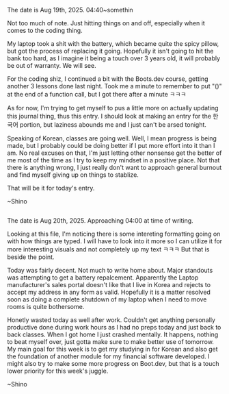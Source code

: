 The date is Aug 19th, 2025. 04:40~somethin

Not too much of note. Just hitting things on and off, especially when it comes to the coding thing.

My laptop took a shit with the battery, which became quite the spicy pillow, but got the process of replacing it going. Hopefully it isn't going to hit the bank too hard, as I imagine it being a touch over 3 years old, it will probably be out of warranty. We will see.

For the coding shiz, I continued a bit with the Boots.dev course, getting another 3 lessons done last night. Took me a minute to remember to put "()" at the end of a function call, but I got there after a minute ㅋㅋㅋ

As for now, I'm trying to get myself to pus a little more on actually updating this journal thing, thus this entry. I should look at making an entry for the 한국어 portion, but laziness abounds me and I just can't be arsed tonight.

Speaking of Korean, classes are going well. Well, I mean progress is being made, but I probably could be doing better if I put more effort into it than I am. No real excuses on that, I'm just letting other nonsense get the better of me most of the time as I try to keep my mindset in a positive place. Not that there is anything wrong, I just really don't want to approach general burnout and find myself giving up on things to stablize.

That will be it for today's entry.

~Shino

~~~~~
~~~~~

The date is Aug 20th, 2025. Approaching 04:00 at time of writing.

Looking at this file, I'm noticing there is some intereting formatting going on with how things are typed. I will have to look into it more so I can utilize it for more interesting visuals and not completely up my text ㅋㅋㅋ But that is beside the point.

Today was fairly decent. Not much to write home about. Major standouts was attempting to get a battery repalcement. Apparently the Laptop manufacturer's sales portal doesn't like that I live in Korea and rejects to accept my address in any form as valid. Hopefully it is a matter resolved soon as doing a complete shutdown of my laptop when I need to move rooms is quite bothersome.

Honetly wasted today as well after work. Couldn't get anything personally productive done during work hours as I had no preps today and just back to back classes. When I got home I just crashed mentally. It happens, nothing to beat myself over, just gotta make sure to make better use of tomorrow. My main goal for this week is to get my studying in for Korean and also get the foundation of another module for my financial software developed. I might also try to make some more progress on Boot.dev, but that is a touch lower priority for this week's juggle.

~Shino

~~~~
~~~~
